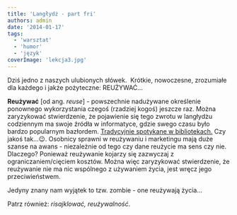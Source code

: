 ```yaml
---
title: 'Langłydż - part fri'
authors: admin
date: '2014-01-17'
tags:
  - 'warsztat'
  - 'humor'
  - 'język'
coverImage: 'lekcja3.jpg'
---
```


Dziś jedno z naszych ulubionych słówek.  Krótkie, nowoczesne, zrozumiałe dla
każdego i jakże pożyteczne: REUŻYWAĆ...

<!--truncate-->

**Reużywać** \[od ang. _reuse_\] - powszechnie nadużywane określenie ponownego
wykorzystania czegoś (rzadziej kogoś) jeszcze raz. Można zaryzykować
stwierdzenie, że pojawienie się tego zwrotu w langłydżu codziennym ma swoje
źródła w informatyce, gdzie swego czasu było bardzo popularnym bazłordem.
[Tradycyjnie spotykane w bibliotekach.](http://foldoc.org/reusability) Czy jakoś
tak...😉. Osobnicy sprawni w reużywaniu i marketingu mają duże szanse na awans -
niezależnie od tego czy dane reużycie ma sens czy nie. Dlaczego? Ponieważ
reużywanie kojarzy się zazwyczaj z ograniczaniem/cięciem kosztów. Można więc
zaryzykować stwierdzenie, że reużywanie nie ma nic wspólnego z używaniem życia,
jest wręcz jego przeciwieństwem.

Jedyny znany nam wyjątek to tzw. zombie - one reużywają życia...

Patrz również: _risajklować, reużywalność_.
